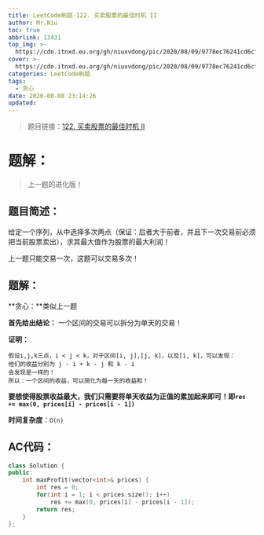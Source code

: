 ```yaml
---
title: LeetCode刷题-122. 买卖股票的最佳时机 II
author: Mr.Niu
toc: true
abbrlink: 13431
top_img: >-
  https://cdn.itnxd.eu.org/gh/niuxvdong/pic/2020/08/09/9778ec76241cd6cfb0c525f4a2128bb2.png
cover: >-
  https://cdn.itnxd.eu.org/gh/niuxvdong/pic/2020/08/09/9778ec76241cd6cfb0c525f4a2128bb2.png
categories: LeetCode刷题
tags:
  - 贪心
date: 2020-08-08 23:14:26
updated:
---
```








> 题目链接：[122. 买卖股票的最佳时机 II](https://leetcode-cn.com/problems/best-time-to-buy-and-sell-stock-ii/)



# 题解：



> 上一题的进化版！



## 题目简述：

给定一个序列，从中选择多次两点（保证：后者大于前者，并且下一次交易前必须把当前股票卖出），求其最大值作为股票的最大利润！

上一题只能交易一次，这题可以交易多次！

## 题解：

**贪心：**类似上一题

**首先给出结论：** 一个区间的交易可以拆分为单天的交易！

**证明：**

```
假设i,j,k三点，i < j < k，对于区间[i, j],[j, k]，以及[i, k]，可以发现：
他们的收益分别为 j - i + k - j 和 k - i
会发现是一样的！
所以：一个区间的收益，可以简化为每一天的收益和！
```



**要想使得股票收益最大，我们只需要将单天收益为正值的累加起来即可！即`res += max(0, prices[i] - prices[i - 1])`**





**时间复杂度**：`O(n)`

## AC代码：



```c++
class Solution {
public:
    int maxProfit(vector<int>& prices) {
        int res = 0;
        for(int i = 1; i < prices.size(); i++)
            res += max(0, prices[i] - prices[i - 1]);
        return res;
    }
};
```



